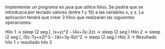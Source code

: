 Implementar un programa en java que utilice hilos. Se pedirá que se introduzca por teclado valores (entre 1 y 10) a las variables x, y z. La aplicación tendrá que crear 3 hilos que realizarán las siguientes operaciones:

Hilo 1 -> sleep (2 seg.), (x+y)^2 - (4x+3y-2z) -> sleep (2 seg.)
Hilo 2 -> sleep (2 seg.), (5z-7y+x2)^3 - (4x+3y-8z)^2 -> sleep (2 seg.) 
Hilo 3 -> Resultado hilo 1 + resultado hilo 2

